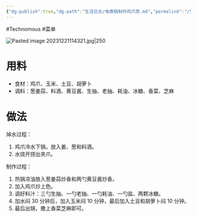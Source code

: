 ```yaml
---
{"dg-publish":true,"dg-path":"生活日志/电煮锅制作鸡爪煲.md","permalink":"/生活日志/电煮锅制作鸡爪煲/","created":"2023-12-21T11:21:29.000+08:00","updated":"2024-09-07T13:52:16.000+08:00"}
---
```


#Technomous #菜单 

![Pasted image 20231221114321.jpg|250](/img/user/0.Asset/resource/Pasted%20image%2020231221114321.jpg)

# 用料

- 食材：鸡爪、玉米、土豆、胡萝卜
- 调料：葱姜蒜、料酒、黄豆酱、生抽、老抽、耗油、冰糖、香菜、芝麻

# 做法

焯水过程：

1. 鸡爪冷水下锅，放入姜、葱和料酒。
2. 水烧开捞出夹爪。

制作过程：

1. 热锅凉油放入葱姜蒜炒香和两勺黄豆酱炒香。
2. 加入鸡爪炒上色。
3. 调好料汁：三勺生抽、一勺老抽、一勺耗油、一勺盐、两颗冰糖。
4. 加水闷 30 分钟后，加入玉米闷 10 分钟，最后加入土豆和胡萝卜闷 10 分钟。
5. 最后出锅，撒上香菜芝麻即可。

